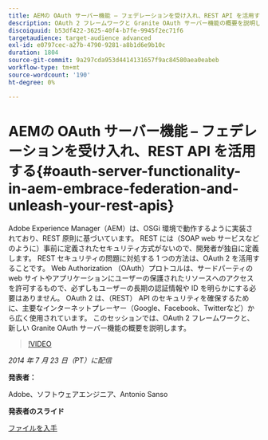```yaml
---
title: AEMの OAuth サーバー機能 – フェデレーションを受け入れ、REST API を活用する
description: OAuth 2 フレームワークと Granite OAuth サーバー機能の概要を説明します。 Adobe Experience Manager（AEM）は、OSGi 環境で動作するように実装されており、REST 原則に基づいています。
discoiquuid: b53df422-3625-40f4-b7fe-9945f2ec71f6
targetaudience: target-audience advanced
exl-id: e0797cec-a27b-4790-9281-a8b1d6e9b10c
duration: 1804
source-git-commit: 9a297cda953d4414131657f9ac84580aea0eabeb
workflow-type: tm+mt
source-wordcount: '190'
ht-degree: 0%

---
```


# AEMの OAuth サーバー機能 – フェデレーションを受け入れ、REST API を活用する{#oauth-server-functionality-in-aem-embrace-federation-and-unleash-your-rest-apis}

Adobe Experience Manager（AEM）は、OSGi 環境で動作するように実装されており、REST 原則に基づいています。 REST には（SOAP web サービスなどのように）事前に定義されたセキュリティ方式がないので、開発者が独自に定義します。 REST セキュリティの問題に対処する 1 つの方法は、OAuth 2 を活用することです。 Web Authorization （OAuth）プロトコルは、サードパーティの web サイトやアプリケーションにユーザーの保護されたリソースへのアクセスを許可するもので、必ずしもユーザーの長期の認証情報や ID を明らかにする必要はありません。 OAuth 2 は、（REST） API のセキュリティを確保するために、主要なインターネットプレーヤー（Google、Facebook、Twitterなど）から広く使用されています。 このセッションでは、OAuth 2 フレームワークと、新しい Granite OAuth サーバー機能の概要を説明します。

>[!VIDEO](https://video.tv.adobe.com/v/19466/?quality=9)

*2014 年 7 月 23 日（PT）に配信*

**発表者：**

Adobe、ソフトウェアエンジニア、Antonio Sanso

**発表者のスライド**

[ファイルを入手](assets/oauth-server-functionality-in-aem-7-23-14.pdf)
<!--
[Get back to the Overview](https://helpx.adobe.com/experience-manager/kt/eseminars/gems/aem-index.html)
-->
